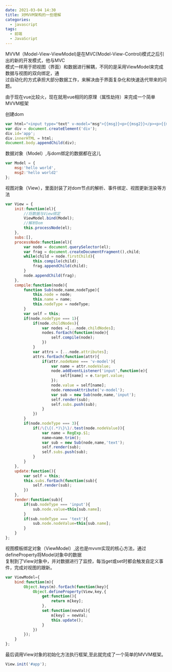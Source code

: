 ```yaml
---
date: 2021-03-04 14:30
title: 对MVVM架构的一些理解
categories:
  - javascript
tags:
  - 前端
  - JavaScript
---
```


MVVM（Model-View-ViewModel)是在MVC(Model-View-Control)模式之后引出的新的开发模式，他与MVC  
模式一样用于把视图（界面）和数据进行解耦，不同的是采用ViewModel来完成数据与视图的双向绑定，通  
过自动化的方式承担大部分数据工作，来解决由于界面复杂化和快速迭代带来的问题。

由于现在vue比较火，现在就用vue相同的原理（属性劫持）来完成一个简单MVVM框架

创建dom

```js
var html="<input type="text" v-model="msg">{{msg}}<p>{{msg2}}</p><p>{{msg}}</p>";
var div = document.createElement('div');
div.id='app';
div.innerHTML = html;
document.body.appendChild(div);
```

数据对象（Model）,与dom绑定的数据都在这儿

```js
var Model = {
    msg:'hello world',
    msg2:'hello world2'
};
```

视图对象（View），里面封装了对dom节点的解析、事件绑定、视图更新渲染等方法

```js
var View = {
    init:function(el){
        //将数据与View绑定
        ViewModel.bind(Model);
        //解析Dom
        this.processNode(el);
    },
    subs:[],
    processNode:function(el){
        var node = document.querySelector(el);
        var frag = document.createDocumentFragment(),child;
        while(child = node.firstChild){
            this.compile(child);
            frag.appendChild(child);
        }
        node.appendChild(frag);
    },
    compile:function(node){
        function Sub(node,name,nodeType){
            this.node = node;
            this.name = name;
            this.nodeType = nodeType;
        }
        var self = this;
        if(node.nodeType === 1){
            if(node.childNodes){
                var nodes =[...node.childNodes];
                nodes.forEach(function(node){
                    self.compile(node);
                })
            }
            var attrs = [...node.attributes];
            attrs.forEach(function(attr){
                if(attr.nodeName === 'v-model'){
                    var name = attr.nodeValue;
                    node.addEventListener('input',function(e){
                        self[name] = e.target.value;
                    });
                    node.value = self[name];
                    node.removeAttribute('v-model');
                    var sub = new Sub(node,name,'input');
                    self.render(sub);
                    self.subs.push(sub);
                }
            })
        }
        if(node.nodeType === 3){
            if(/\{\{(.*)\}\}/.test(node.nodeValue)){
                var name = RegExp.$1;
                name=name.trim();
                var sub = new Sub(node,name,'text');
                self.render(sub);
                self.subs.push(sub);
            }
        }
    },
    update:function(){
        var self = this;
        this.subs.forEach(function(sub){
            self.render(sub);
        })
    },
    render:function(sub){
        if(sub.nodeType === 'input'){
            sub.node.value=this[sub.name];
        }
        if(sub.nodeType === 'text'){
            sub.node.nodeValue=this[sub.name];
        }
    }
};
```

视图模板绑定对象（ViewModel）,这也是mvvm实现的核心方法，通过defineProperty将Model对象中的数据  
复制到了View对象中，并对数据进行了监控，每当get或set时都会触发自定义事件，完成对视图的跟新。

```js
var ViewModel={
    bind:function(m){
        Object.keys(m).forEach(function(key){
            Object.defineProperty(View,key,{
                get:function(){
                    return m[key];
                },
                set:function(newVal){
                    m[key] = newVal;
                    this.update();
                }
            })
        });
    }
};
```

最后调用View对象的初始化方法执行框架,至此就完成了一个简单的MVVM框架。

```js
View.init('#app');
```
